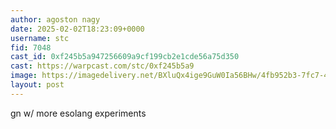 ```yaml
---
author: agoston nagy
date: 2025-02-02T18:23:09+0000
username: stc
fid: 7048
cast_id: 0xf245b5a947256609a9cf199cb2e1cde56a75d350
cast: https://warpcast.com/stc/0xf245b5a9
image: https://imagedelivery.net/BXluQx4ige9GuW0Ia56BHw/4fb952b3-7fc7-44ea-e25d-450b9f17be00/original
layout: post
---
```

gn w/ more esolang experiments  

<img src='https://imagedelivery.net/BXluQx4ige9GuW0Ia56BHw/4fb952b3-7fc7-44ea-e25d-450b9f17be00/original' alt='' referrerpolicy='no-referrer'/>
<img src='https://imagedelivery.net/BXluQx4ige9GuW0Ia56BHw/c4da16a3-21df-43e2-6208-361ad750c000/original' alt='' referrerpolicy='no-referrer'/>